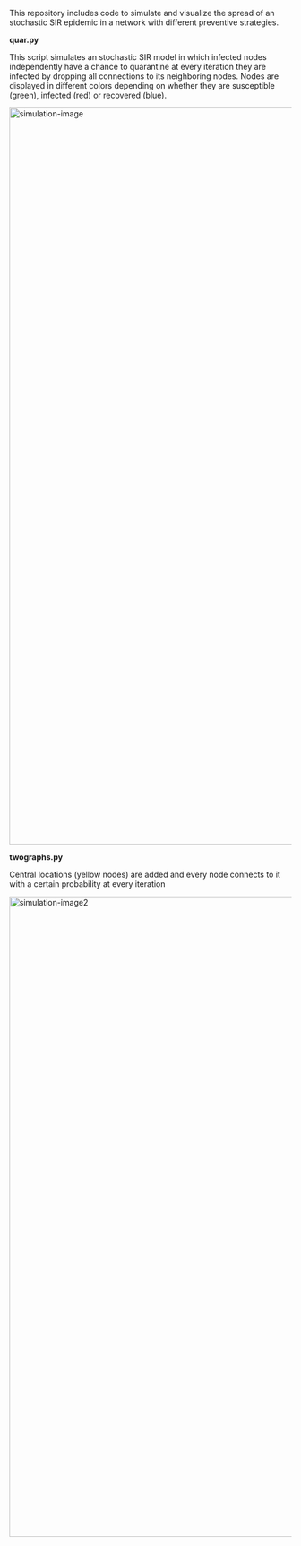 This repository includes code to simulate and visualize the spread of an stochastic SIR epidemic in a network with different preventive strategies.

**quar.py**

This script simulates an stochastic SIR model in which infected nodes independently have a chance to quarantine at every iteration
they are infected by dropping all connections to its neighboring nodes.
Nodes are displayed in different colors depending on whether they are susceptible (green), infected (red) or recovered (blue).

<img width="1316" alt="simulation-image" src="https://user-images.githubusercontent.com/31922605/135208889-dab9eb17-a002-418d-a33c-35ee9f3ccfb0.png">

**twographs.py**

Central locations (yellow nodes) are added and every node connects to it with a certain probability at every iteration

<img width="1144" alt="simulation-image2" src="https://user-images.githubusercontent.com/31922605/135209115-0d497e77-b95a-489e-91b4-e10b21807bc5.png">
